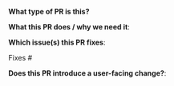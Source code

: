 <!--  Thanks for sending a pull request! Here are some tips for you:

1. If this is your first time contributing to Gateway API, please read our
   developer guide (https://gateway-api.sigs.k8s.io/devguide/)
   and our community page (https://gateway-api.sigs.k8s.io/community/).
2. If this is your first time contributing to a Kubernetes project, please read
   our contributor guidelines:
   https://git.k8s.io/community/contributors/guide/first-contribution.md#your-first-contribution
3. Please label this pull request according to what type of issue you are
   addressing, especially if this is a release targeted pull request. For
   reference on required PR/issue labels, read here:
   https://git.k8s.io/community/contributors/devel/sig-release/release.md#issuepr-kind-label
4. If you want *faster* PR reviews, read how:
   https://git.k8s.io/community/contributors/guide/pull-requests.md#best-practices-for-faster-reviews
5. If the PR is unfinished, see how to mark it:
   https://git.k8s.io/community/contributors/guide/pull-requests.md#marking-unfinished-pull-requests
-->

**What type of PR is this?**
<!--
Add one of the following kinds:
/kind bug
/kind cleanup
/kind documentation
/kind feature
/kind design
/kind gep

Optionally add one or more of the following kinds if applicable:
/kind api-change
/kind deprecation
/kind failing-test
/kind flake
/kind regression
-->

**What this PR does / why we need it**:

**Which issue(s) this PR fixes**:
<!--
*Automatically closes linked issue when PR is merged.
Usage: `Fixes #<issue number>`, or `Fixes (paste link of issue)`.
-->
Fixes #

**Does this PR introduce a user-facing change?**:
<!--
If no, just write "NONE" in the release-note block below.
If yes, please enter a release note below:
-->
```release-note

```
